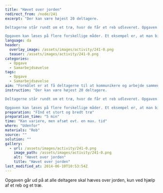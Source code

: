 ```yaml
---
title: "Hævet over jorden"
redirect_from: /node/241
excerpt: "Der kan være højest 20 deltagere.

Deltagerne står rundt om et træ, hvor de får et reb udleveret. Opgaven er nu at alle skal have deres ben væk fra jorden, uden at røre træet med hænderne.

Opgaven kan løses på flere forskellige måder. Et eksempel er, at man binder rebet rundt om stammen. Herefter tager alle deltagere fast på samme tid og sætter fødderne på stammen, så de ikke længere rører jorden (se billede)."
language: da
header:
  overlay_image: /assets/images/activity/241-0.png
  teaser: /assets/images/activity/241-0.png
categories: 
  - Opgave
  - Samarbejdsøvelse
tags: 
  - Opgave
  - Samarbejdsøvelse
aim: "Formålet er at få deltagerne til at kommunikere og arbejde sammen."
instruction: "Der kan være højest 20 deltagere.

Deltagerne står rundt om et træ, hvor de får et reb udleveret. Opgaven er nu at alle skal have deres ben væk fra jorden, uden at røre træet med hænderne.

Opgaven kan løses på flere forskellige måder. Et eksempel er, at man binder rebet rundt om stammen. Herefter tager alle deltagere fast på samme tid og sætter fødderne på stammen, så de ikke længere rører jorden (se billede)."
preparation: "FInd et stort og bredt træ"
preparation_time: "5 min"
time: "Kan variere, men afsæt evt. en max. tid"
where: "Udenfor"
materials: "Reb"
source: ""
solution: ""
gallery:
  - url: /assets/images/activity/241-0.png
    image_path: /assets/images/activity/241-0.png
    alt: "Hævet over jorden"
    title: "Hævet over jorden"
last_modified_at: 2014-06-10T10:53:54Z
---
```

Opgaven går ud på at alle deltagere skal hæves over jorden, kun ved hjælp af et reb og et træ.
